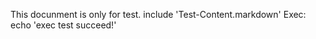 This docunment is only for test.
include 'Test-Content.markdown'
Exec:
    echo 'exec test succeed!'
